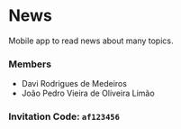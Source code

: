 # News

  Mobile app to read news about many topics. 

### Members
- Davi Rodrigues de Medeiros
- João Pedro Vieira de Oliveira Limão


### Invitation Code: `af123456`
